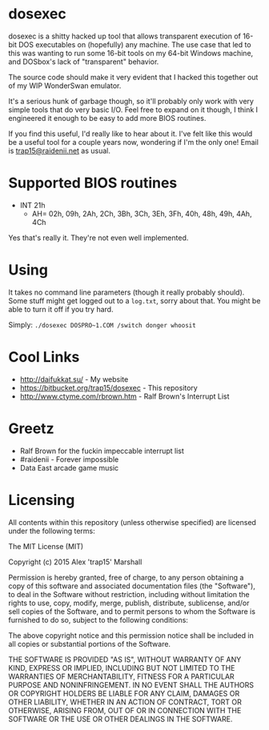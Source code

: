 # dosexec

dosexec is a shitty hacked up tool that allows transparent execution of 16-bit
DOS executables on (hopefully) any machine. The use case that led to this was
wanting to run some 16-bit tools on my 64-bit Windows machine, and DOSbox's
lack of "transparent" behavior.

The source code should make it very evident that I hacked this together out of
my WIP WonderSwan emulator.

It's a serious hunk of garbage though, so it'll probably only work with very
simple tools that do very basic I/O. Feel free to expand on it though, I think
I engineered it enough to be easy to add more BIOS routines.

If you find this useful, I'd really like to hear about it. I've felt like this
would be a useful tool for a couple years now, wondering if I'm the only one!
Email is <trap15@raidenii.net> as usual.

# Supported BIOS routines

- INT 21h
    - AH= 02h, 09h, 2Ah, 2Ch, 3Bh, 3Ch, 3Eh, 3Fh, 40h, 48h, 49h, 4Ah, 4Ch

Yes that's really it. They're not even well implemented.

# Using

It takes no command line parameters (though it really probably should). Some
stuff might get logged out to a `log.txt`, sorry about that. You might be able
to turn it off if you try hard.

Simply: `./dosexec DOSPRO~1.COM /switch donger whoosit`

# Cool Links

* <http://daifukkat.su/> - My website
* <https://bitbucket.org/trap15/dosexec> - This repository
* <http://www.ctyme.com/rbrown.htm> - Ralf Brown's Interrupt List

# Greetz

* Ralf Brown for the fuckin impeccable interrupt list
* \#raidenii - Forever impossible
* Data East arcade game music

# Licensing

All contents within this repository (unless otherwise specified) are licensed
under the following terms:

The MIT License (MIT)

Copyright (c) 2015 Alex 'trap15' Marshall

Permission is hereby granted, free of charge, to any person obtaining a copy
of this software and associated documentation files (the "Software"), to deal
in the Software without restriction, including without limitation the rights
to use, copy, modify, merge, publish, distribute, sublicense, and/or sell
copies of the Software, and to permit persons to whom the Software is
furnished to do so, subject to the following conditions:

The above copyright notice and this permission notice shall be included in
all copies or substantial portions of the Software.

THE SOFTWARE IS PROVIDED "AS IS", WITHOUT WARRANTY OF ANY KIND, EXPRESS OR
IMPLIED, INCLUDING BUT NOT LIMITED TO THE WARRANTIES OF MERCHANTABILITY,
FITNESS FOR A PARTICULAR PURPOSE AND NONINFRINGEMENT. IN NO EVENT SHALL THE
AUTHORS OR COPYRIGHT HOLDERS BE LIABLE FOR ANY CLAIM, DAMAGES OR OTHER
LIABILITY, WHETHER IN AN ACTION OF CONTRACT, TORT OR OTHERWISE, ARISING FROM,
OUT OF OR IN CONNECTION WITH THE SOFTWARE OR THE USE OR OTHER DEALINGS IN
THE SOFTWARE.
